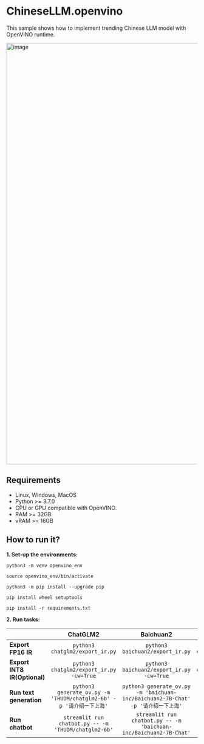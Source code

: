 # ChineseLLM.openvino

This sample shows how to implement trending Chinese LLM model with OpenVINO runtime.


<img width="1110" alt="image" src="https://github.com/OpenVINO-dev-contest/chatglm2.openvino/assets/91237924/6cdfbc45-f70c-42d4-b748-27113d8fe3a8">

## Requirements

- Linux, Windows, MacOS
- Python >= 3.7.0
- CPU or GPU compatible with OpenVINO.
- RAM >= 32GB
- vRAM >= 16GB

## How to run it?

**1. Set-up the environments:**

```python3 -m venv openvino_env```

```source openvino_env/bin/activate```

```python3 -m pip install --upgrade pip```

```pip install wheel setuptools```

```pip install -r requirements.txt```

**2. Run tasks:**

|                              |                               **ChatGLM2**                              |                                     **Baichuan2**                                    |                                 **Qwen**                                |
|------------------------------|:-----------------------------------------------------------------------:|:------------------------------------------------------------------------------------:|:-----------------------------------------------------------------------:|
| **Export FP16 IR**           | ```python3 chatglm2/export_ir.py```                                   | ```python3 baichuan2/export_ir.py```                                                 | ```python3 qwen/export_onnx.py```                                       |
| **Export INT8 IR(Optional)** | ```python3 chatglm2/export_ir.py -cw=True```                          | ```python3 baichuan2/export_ir.py -cw=True```                                        | ```python3 qwen/export_onnx.py -cw=True```                              |
| **Run text generation**      | ```python3 generate_ov.py -m 'THUDM/chatglm2-6b' -p '请介绍一下上海'``` | ```python3 generate_ov.py -m 'baichuan-inc/Baichuan2-7B-Chat' -p '请介绍一下上海'``` | ```python3 generate_ov.py -m 'Qwen/Qwen-7B-Chat' -p '请介绍一下上海'``` |
| **Run chatbot**              | ```streamlit run chatbot.py -- -m 'THUDM/chatglm2-6b'```                | ```streamlit run chatbot.py -- -m 'baichuan-inc/Baichuan2-7B-Chat'```                | ```streamlit run chatbot.py -- -m 'Qwen/Qwen-7B-Chat'```                |
